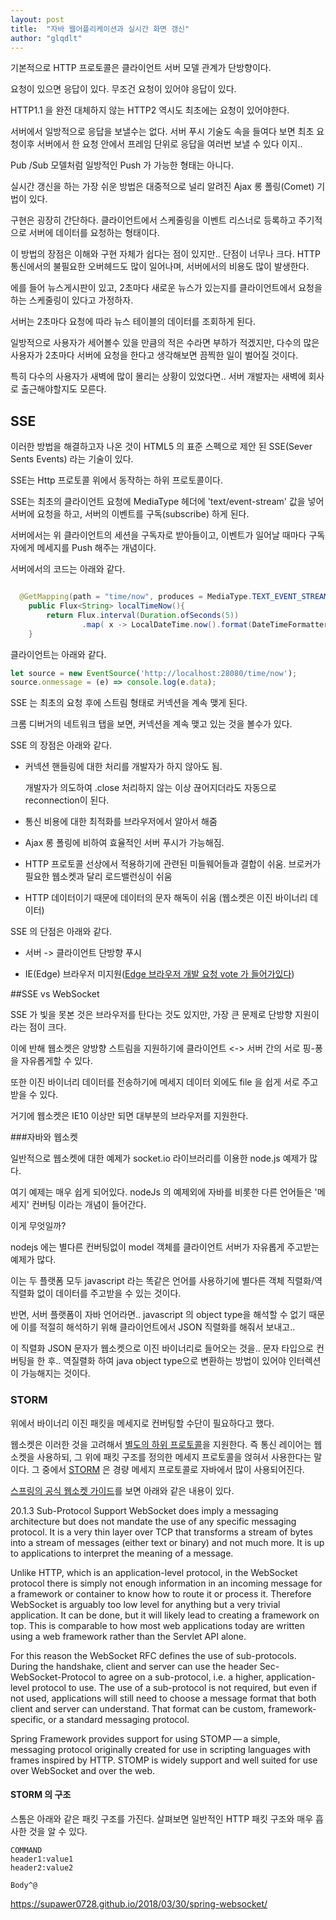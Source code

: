 ```yaml
---
layout: post
title:  "자바 웹어플리케이션과 실시간 화면 갱신"
author: "glqdlt"
---
```


기본적으로 HTTP 프로토콜은 클라이언트 서버 모델 관계가 단방향이다.

요청이 있으면 응답이 있다. 무조건 요청이 있어야 응답이 있다.

HTTP1.1 을 완전 대체하지 않는 HTTP2 역시도 최초에는 요청이 있어야한다.

서버에서 일방적으로 응답을 보낼수는 없다. 서버 푸시 기술도 속을 들여다 보면 최초 요청이후 서버에서 한 요청 안에서 프레임 단위로 응답을 여러번 보낼 수 있다 이지..

Pub /Sub 모델처럼 일방적인 Push 가 가능한 형태는 아니다.

실시간 갱신을 하는 가장 쉬운 방법은 대중적으로 널리 알려진 Ajax 롱 폴링(Comet) 기법이 있다.

구현은 굉장히 간단하다. 클라이언트에서 스케줄링을 이벤트 리스너로 등록하고 주기적으로 서버에 데이터를 요청하는 형태이다.

이 방법의 장점은 이해와 구현 자체가 쉽다는 점이 있지만.. 단점이 너무나 크다. HTTP 통신에서의 불필요한 오버헤드도 많이 일어나며, 서버에서의 비용도 많이 발생한다.

에를 들어 뉴스게시판이 있고, 2초마다 새로운 뉴스가 있는지를 클라이언트에서 요청을 하는 스케줄링이 있다고 가정하자.

서버는 2초마다 요청에 따라 뉴스 테이블의 데이터를 조회하게 된다.

일방적으로 사용자가 세어볼수 있을 만큼의 적은 수라면 부하가 적겠지만, 다수의 많은 사용자가 2초마다 서버에 요청을 한다고 생각해보면 끔찍한 일이 벌어질 것이다.

특히 다수의 사용자가 새벽에 많이 몰리는 상황이 있었다면.. 서버 개발자는 새벽에 회사로 출근해야할지도 모른다.

## SSE

이러한 방법을 해결하고자 나온 것이 HTML5 의 표준 스펙으로 제안 된 SSE(Sever Sents Events) 라는 기술이 있다.

SSE는 Http 프로토콜 위에서 동작하는 하위 프로토콜이다. 

SSE는 최초의 클라이언트 요청에 MediaType 헤더에 'text/event-stream' 값을 넣어 서버에 요청을 하고, 서버의 이벤트를 구독(subscribe) 하게 된다.

서버에서는 위 클라이언트의 세션을 구독자로 받아들이고, 이벤트가 일어날 때마다 구독자에게 메세지를 Push 해주는 개념이다.

서버에서의 코드는 아래와 같다.

```java

  @GetMapping(path = "time/now", produces = MediaType.TEXT_EVENT_STREAM_VALUE)
    public Flux<String> localTimeNow(){
        return Flux.interval(Duration.ofSeconds(5))
                .map( x -> LocalDateTime.now().format(DateTimeFormatter.ofPattern("yyyy-MM-dd HH:mm:ss")));
    }

```

클라이언트는 아래와 같다.

```javascript
let source = new EventSource('http://localhost:28080/time/now');
source.onmessage = (e) => console.log(e.data);
```

SSE 는 최초의 요청 후에 스트림 형태로 커넥션을 계속 맺게 된다.

크롬 디버거의 네트워크 탭을 보면, 커넥션을 계속 맺고 있는 것을 볼수가 있다.

SSE 의 장점은 아래와 같다.

- 커넥션 핸들링에 대한 처리를 개발자가 하지 않아도 됨. 

    개발자가 의도하여 .close 처리하지 않는 이상 끊어지더라도 자동으로 reconnection이 된다.

- 통신 비용에 대한 최적화를 브라우저에서 알아서 해줌

- Ajax 롱 폴링에 비하여 효율적인 서버 푸시가 가능해짐. 

- HTTP 프로토콜 선상에서 적용하기에 관련된 미들웨어들과 결합이 쉬움. 브로커가 필요한 웹소켓과 달리 로드밸런싱이 쉬움

- HTTP 데이터이기 때문에 데이터의 문자 해독이 쉬움 (웹소켓은 이진 바이너리 데이터)

SSE 의 단점은 아래와 같다.

- 서버 -> 클라이언트 단방향 푸시

- IE(Edge) 브라우저 미지원([Edge 브라우저 개발 요청 vote 가 들어가있다](https://developer.microsoft.com/en-us/microsoft-edge/platform/status/serversenteventseventsource/))


##SSE vs WebSocket

SSE 가 빛을 못본 것은 브라우저를 탄다는 것도 있지만, 가장 큰 문제로 단방향 지원이라는 점이 크다.

이에 반해 웹소켓은 양방향 스트림을 지원하기에 클라이언트 <-> 서버 간의 서로 핑-퐁을 자유롭게할 수 있다.

또한 이진 바이너리 데이터를 전송하기에 메세지 데이터 외에도 file 을 쉽게 서로 주고받을 수 있다.

거기에 웹소켓은 IE10 이상만 되면 대부분의 브라우저를 지원한다.

###자바와 웹소켓

일반적으로 웹소켓에 대한 예제가 socket.io 라이브러리를 이용한 node.js 예제가 많다.

여기 예제는 매우 쉽게 되어있다. nodeJs 의 예제외에 자바를 비롯한 다른 언어들은 '메세지' 컨버팅 이라는 개념이 들어간다. 

이게 무엇일까?

nodejs 에는 별다른 컨버팅없이 model 객체를 클라이언트 서버가 자유롭게 주고받는 예제가 많다.

이는 두 플랫폼 모두 javascript 라는 똑같은 언어를 사용하기에 별다른 객체 직렬화/역직렬화 없이 데이터를 주고받을 수 있는 것이다.

반면, 서버 플랫폼이 자바 언어라면.. javascript 의 object type을 해석할 수 없기 때문에 이를 적절히 해석하기 위해 클라이언트에서 JSON 직렬화를 해줘서 보내고..

이 직렬화 JSON 문자가 웹소켓으로 이진 바이너리로 들어오는 것을.. 문자 타입으로 컨버팅을 한 후.. 역질렬화 하여 java object type으로 변환하는 방법이 있어야 인터렉션이 가능해지는 것이다.

### STORM

위에서 바이너리 이진 패킷을 메세지로 컨버팅할 수단이 필요하다고 했다. 

웹소켓은 이러한 것을 고려해서 [별도의 하위 프로토콜](https://tools.ietf.org/html/rfc6455#section-1.9)을 지원한다. 즉 통신 레이어는 웹소켓을 사용하되, 그 위에 패킷 구조를 정의한 메세지 프로토콜을 얹혀서 사용한다는 말이다. 그 중에서 [STORM](https://stomp.github.io/stomp-specification-1.2.html#Abstract) 은 경량 메세지 프로토콜로 자바에서 많이 사용되어진다.

[스프링의 공식 웹소켓 가이드](https://docs.spring.io/spring/docs/4.0.1.RELEASE/spring-framework-reference/html/websocket.html)를 보면 아래와 같은 내용이 있다.


20.1.3 Sub-Protocol Support
WebSocket does imply a messaging architecture but does not mandate the use of any specific messaging protocol. It is a very thin layer over TCP that transforms a stream of bytes into a stream of messages (either text or binary) and not much more. It is up to applications to interpret the meaning of a message.

Unlike HTTP, which is an application-level protocol, in the WebSocket protocol there is simply not enough information in an incoming message for a framework or container to know how to route it or process it. Therefore WebSocket is arguably too low level for anything but a very trivial application. It can be done, but it will likely lead to creating a framework on top. This is comparable to how most web applications today are written using a web framework rather than the Servlet API alone.

For this reason the WebSocket RFC defines the use of sub-protocols. During the handshake, client and server can use the header Sec-WebSocket-Protocol to agree on a sub-protocol, i.e. a higher, application-level protocol to use. The use of a sub-protocol is not required, but even if not used, applications will still need to choose a message format that both client and server can understand. That format can be custom, framework-specific, or a standard messaging protocol.

Spring Framework provides support for using STOMP — a simple, messaging protocol originally created for use in scripting languages with frames inspired by HTTP. STOMP is widely support and well suited for use over WebSocket and over the web.


#### STORM 의 구조

스톰은 아래와 같은 패킷 구조를 가진다. 살펴보면 일반적인 HTTP 패킷 구조와 매우 흡사한 것을 알 수 있다.
```
COMMAND
header1:value1
header2:value2

Body^@
```


https://supawer0728.github.io/2018/03/30/spring-websocket/

